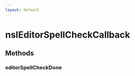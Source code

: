 ```yaml
---
layout: default
---
```


# nsIEditorSpellCheckCallback #

## Methods ##

### editorSpellCheckDone ###
